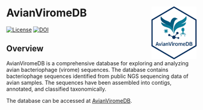 
<!-- README.md is generated from README.Rmd. Please edit that file -->

# AvianViromeDB <img src="www/logo_R.png" align="right" width="120" />

<!-- badges: start -->

[![License](https://img.shields.io/badge/license-GPL%20%28%3E%3D%203%29-blue)](https://www.gnu.org/licenses/gpl-3.0.en.html)
[![DOI](https://zenodo.org/badge/DOI/10.5281/zenodo.15660656.svg)](https://doi.org/10.5281/zenodo.15660656)

<!-- badges: end -->

## Overview

AvianViromeDB is a comprehensive database for exploring and analyzing
avian bacteriophage (virome) sequences. The database contains
bacteriophage sequences identified from public NGS sequencing data of
avian samples. The sequences have been assembled into contigs,
annotated, and classified taxonomically.

The database can be accessed at
[AvianViromeDB](https://phagebyte.github.io/avianviromedb).
